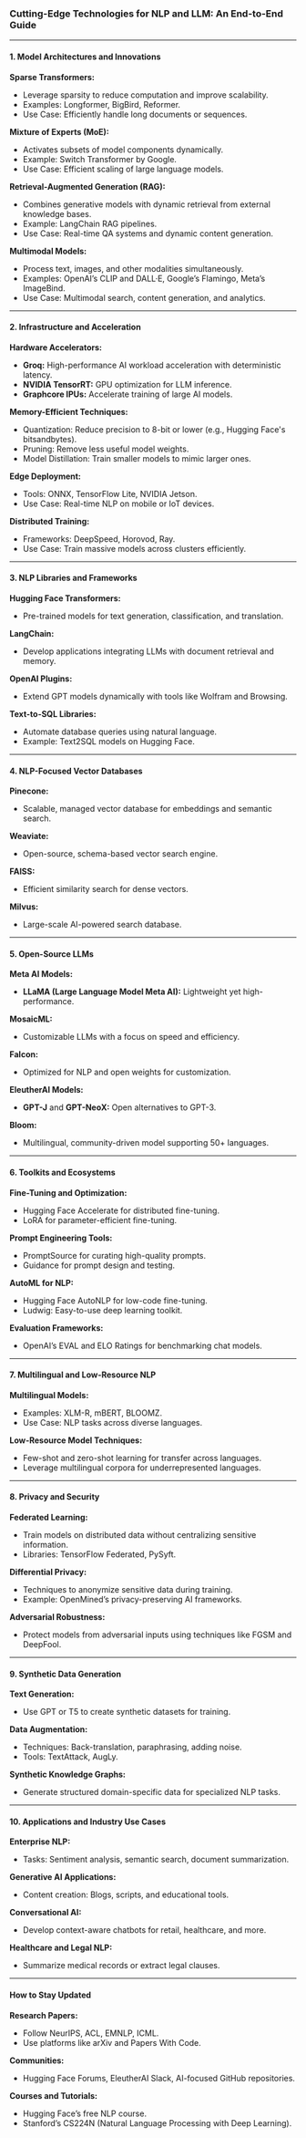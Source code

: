 ### Cutting-Edge Technologies for NLP and LLM: An End-to-End Guide

---

#### 1. **Model Architectures and Innovations**

**Sparse Transformers:**
- Leverage sparsity to reduce computation and improve scalability.
- Examples: Longformer, BigBird, Reformer.
- Use Case: Efficiently handle long documents or sequences.

**Mixture of Experts (MoE):**
- Activates subsets of model components dynamically.
- Example: Switch Transformer by Google.
- Use Case: Efficient scaling of large language models.

**Retrieval-Augmented Generation (RAG):**
- Combines generative models with dynamic retrieval from external knowledge bases.
- Example: LangChain RAG pipelines.
- Use Case: Real-time QA systems and dynamic content generation.

**Multimodal Models:**
- Process text, images, and other modalities simultaneously.
- Examples: OpenAI’s CLIP and DALL·E, Google’s Flamingo, Meta’s ImageBind.
- Use Case: Multimodal search, content generation, and analytics.

---

#### 2. **Infrastructure and Acceleration**

**Hardware Accelerators:**
- **Groq:** High-performance AI workload acceleration with deterministic latency.
- **NVIDIA TensorRT:** GPU optimization for LLM inference.
- **Graphcore IPUs:** Accelerate training of large AI models.

**Memory-Efficient Techniques:**
- Quantization: Reduce precision to 8-bit or lower (e.g., Hugging Face's bitsandbytes).
- Pruning: Remove less useful model weights.
- Model Distillation: Train smaller models to mimic larger ones.

**Edge Deployment:**
- Tools: ONNX, TensorFlow Lite, NVIDIA Jetson.
- Use Case: Real-time NLP on mobile or IoT devices.

**Distributed Training:**
- Frameworks: DeepSpeed, Horovod, Ray.
- Use Case: Train massive models across clusters efficiently.

---

#### 3. **NLP Libraries and Frameworks**

**Hugging Face Transformers:**
- Pre-trained models for text generation, classification, and translation.

**LangChain:**
- Develop applications integrating LLMs with document retrieval and memory.

**OpenAI Plugins:**
- Extend GPT models dynamically with tools like Wolfram and Browsing.

**Text-to-SQL Libraries:**
- Automate database queries using natural language.
- Example: Text2SQL models on Hugging Face.

---

#### 4. **NLP-Focused Vector Databases**

**Pinecone:**
- Scalable, managed vector database for embeddings and semantic search.

**Weaviate:**
- Open-source, schema-based vector search engine.

**FAISS:**
- Efficient similarity search for dense vectors.

**Milvus:**
- Large-scale AI-powered search database.

---

#### 5. **Open-Source LLMs**

**Meta AI Models:**
- **LLaMA (Large Language Model Meta AI):** Lightweight yet high-performance.

**MosaicML:**
- Customizable LLMs with a focus on speed and efficiency.

**Falcon:**
- Optimized for NLP and open weights for customization.

**EleutherAI Models:**
- **GPT-J** and **GPT-NeoX:** Open alternatives to GPT-3.

**Bloom:**
- Multilingual, community-driven model supporting 50+ languages.

---

#### 6. **Toolkits and Ecosystems**

**Fine-Tuning and Optimization:**
- Hugging Face Accelerate for distributed fine-tuning.
- LoRA for parameter-efficient fine-tuning.

**Prompt Engineering Tools:**
- PromptSource for curating high-quality prompts.
- Guidance for prompt design and testing.

**AutoML for NLP:**
- Hugging Face AutoNLP for low-code fine-tuning.
- Ludwig: Easy-to-use deep learning toolkit.

**Evaluation Frameworks:**
- OpenAI’s EVAL and ELO Ratings for benchmarking chat models.

---

#### 7. **Multilingual and Low-Resource NLP**

**Multilingual Models:**
- Examples: XLM-R, mBERT, BLOOMZ.
- Use Case: NLP tasks across diverse languages.

**Low-Resource Model Techniques:**
- Few-shot and zero-shot learning for transfer across languages.
- Leverage multilingual corpora for underrepresented languages.

---

#### 8. **Privacy and Security**

**Federated Learning:**
- Train models on distributed data without centralizing sensitive information.
- Libraries: TensorFlow Federated, PySyft.

**Differential Privacy:**
- Techniques to anonymize sensitive data during training.
- Example: OpenMined’s privacy-preserving AI frameworks.

**Adversarial Robustness:**
- Protect models from adversarial inputs using techniques like FGSM and DeepFool.

---

#### 9. **Synthetic Data Generation**

**Text Generation:**
- Use GPT or T5 to create synthetic datasets for training.

**Data Augmentation:**
- Techniques: Back-translation, paraphrasing, adding noise.
- Tools: TextAttack, AugLy.

**Synthetic Knowledge Graphs:**
- Generate structured domain-specific data for specialized NLP tasks.

---

#### 10. **Applications and Industry Use Cases**

**Enterprise NLP:**
- Tasks: Sentiment analysis, semantic search, document summarization.

**Generative AI Applications:**
- Content creation: Blogs, scripts, and educational tools.

**Conversational AI:**
- Develop context-aware chatbots for retail, healthcare, and more.

**Healthcare and Legal NLP:**
- Summarize medical records or extract legal clauses.

---

#### **How to Stay Updated**

**Research Papers:**
- Follow NeurIPS, ACL, EMNLP, ICML.
- Use platforms like arXiv and Papers With Code.

**Communities:**
- Hugging Face Forums, EleutherAI Slack, AI-focused GitHub repositories.

**Courses and Tutorials:**
- Hugging Face’s free NLP course.
- Stanford’s CS224N (Natural Language Processing with Deep Learning).